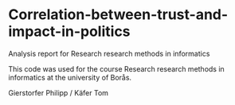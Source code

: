 # Correlation-between-trust-and-impact-in-politics
Analysis report for Research research methods in informatics

This code was used for the course Research research methods in informatics at the university of Borås. 

Gierstorfer Philipp / 
Käfer Tom
